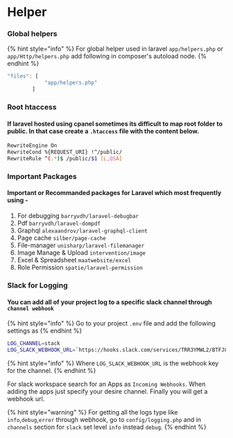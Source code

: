 # Helper

### Global helpers

{% hint style="info" %}
For global helper used in laravel `app/helpers.php` or `app/Http/helpers.php` add following in composer's autoload node.
{% endhint %}

```javascript
"files": [
            "app/helpers.php"
        ]
```

### Root htaccess

#### If laravel hosted using cpanel sometimes its difficult to map root folder to public. In that case create a `.htaccess` file with the content below.

```bash
RewriteEngine On
RewriteCond %{REQUEST_URI} !^/public/
RewriteRule ^(.*)$ /public/$1 [L,QSA]
```

### Important Packages

#### Important or Recommanded packages for Laravel which most frequently using -

1. For debugging `barryvdh/laravel-debugbar`
2. Pdf `barryvdh/laravel-dompdf`
3. Graphql `alexaandrov/laravel-graphql-client`
4. Page cache `silber/page-cache`
5. File-manager `unisharp/laravel-filemanager`
6. Image Manage & Upload `intervention/image`
7. Excel & Spreadsheet `maatwebsite/excel`
8. Role Permission `spatie/laravel-permission`

### Slack for Logging

#### You can add all of your project log to a specific slack channel through `channel webhook`

{% hint style="info" %}
Go to your project `.env` file and add the following settings as
{% endhint %}

```bash
LOG_CHANNEL=stack
LOG_SLACK_WEBHOOK_URL=`https://hooks.slack.com/services/TRR3YMWL2/BTFJ8G4RG/xxxxxxkxkxxkxkxxxxx
```

{% hint style="info" %}
Where `LOG_SLACK_WEBHOOK_URL` is the webhook key for the channel.
{% endhint %}

For slack workspace search for an Apps as `Incoming Webhooks`. When adding the apps just specify your desire channel. Finally you will get a webhook url.

{% hint style="warning" %}
For getting all the logs type like `info`,`debug`,`error` through webhook, go to `config/logging.php` and in `channels` section for `slack` set level `info` instead `debug`.
{% endhint %}

